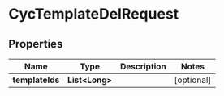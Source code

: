 

# CycTemplateDelRequest


## Properties

Name | Type | Description | Notes
------------ | ------------- | ------------- | -------------
**templateIds** | **List&lt;Long&gt;** |  |  [optional]



